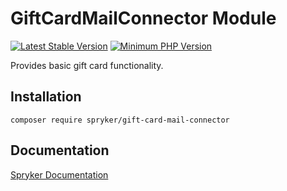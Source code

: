 # GiftCardMailConnector Module
[![Latest Stable Version](https://poser.pugx.org/spryker/gift-card-mail-connector/v/stable.svg)](https://packagist.org/packages/spryker/gift-card-mail-connector)
[![Minimum PHP Version](https://img.shields.io/badge/php-%3E%3D%207.3-8892BF.svg)](https://php.net/)

Provides basic gift card functionality.

## Installation

```
composer require spryker/gift-card-mail-connector
```

## Documentation

[Spryker Documentation](https://academy.spryker.com/developing_with_spryker/module_guide/modules.html)
